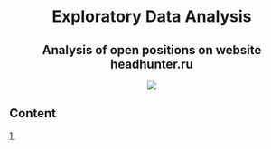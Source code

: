 # <center> Exploratory Data Analysis </center>

## <center> Analysis of open positions on website headhunter.ru </center>

<center> <img src = https://dubna.msr.mosreg.ru/files/image/08/83/23/lg!btx.jpg> </center>

## Content

[1.   ]()